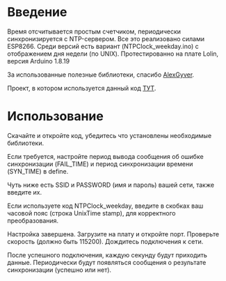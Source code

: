 # Введение

Время отсчитывается простым счетчиком, периодически синхронизируется с NTP-сервером.
Все это реализовано силами ESP8266. Среди версий есть вариант (NTPClock_weekday.ino) c отображением дня недели (по UNIX).
Протестированно на плате Lolin, версия Arduino 1.8.19

За использованные полезные библиотеки, спасибо [AlexGyver](https://alexgyver.ru/).

Проект, в котором используется данный код [ТУТ](https://github.com/EasyAmper/BAAS.git).

# Использование

Скачайте и откройте код, убедитесь что установлены необходимые библиотеки. 

Если требуется, настройте период вывода сообщения об ошибке синхронизации (FAIL_TIME) и период синхронизации времени (SYN_TIME) в define.

Чуть ниже есть SSID и PASSWORD (имя и пароль) вашей сети, также введите их. 

Если используете код NTPClock_weekday, введите в скобках ваш часовой пояс (строка UnixTime stamp), для корректного преобразования.

Настройка завершена. Загрузите на плату и откройте порт. Проверьте скорость (должно быть 115200). Дождитесь подключения к сети.

После успешного подключения, каждую секунду будут приходить данные. Периодически будут появляться сообщения о результате синхронизации (успешно или нет).
